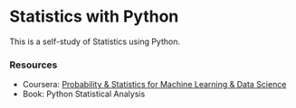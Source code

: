 # Statistics with Python

This is a self-study of Statistics using Python.

### Resources
- Coursera: [Probability & Statistics for Machine Learning & Data Science](https://www.coursera.org/learn/machine-learning-probability-and-statistics)
- Book: Python Statistical Analysis
